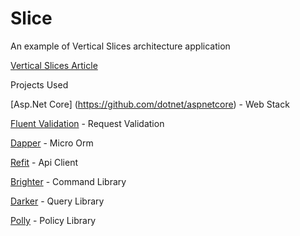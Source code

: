 # Slice
An example of Vertical Slices architecture application

[Vertical Slices Article](https://jimmybogard.com/vertical-slice-architecture/)

Projects Used

[Asp.Net Core] (https://github.com/dotnet/aspnetcore) - Web Stack

[Fluent Validation](https://fluentvalidation.net/) - Request Validation

[Dapper](https://stackexchange.github.io/Dapper/) - Micro Orm

[Refit](https://reactiveui.github.io/refit/) - Api Client 

[Brighter](https://paramore.readthedocs.io/en/latest/) - Command Library

[Darker](https://github.com/BrighterCommand/Darker) - Query Library

[Polly](https://github.com/App-vNext/Polly) - Policy Library
